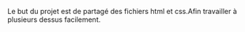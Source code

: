 Le but du projet est de partagé des fichiers html et css.Afin travailler à plusieurs dessus facilement.